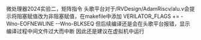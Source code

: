 微处理器2024实验二，矩阵指令
头歌平台对于/RVDesign/AdamRiscv/alu.v会提示将阻塞赋值改为非阻塞赋值，在makefile中添加
VERILATOR_FLAGS += -Wno-EOFNEWLINE --Wno-BLKSEQ
但后续编译还是会在头歌平台报错，显示编译过程中间文件过大而中断
因此还是建议在虚拟机中运行
